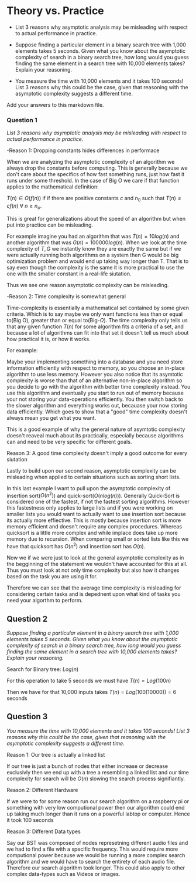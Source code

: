 # Theory vs. Practice

- List 3 reasons why asymptotic analysis may be misleading with respect to
  actual performance in practice.

- Suppose finding a particular element in a binary search tree with 1,000
  elements takes 5 seconds. Given what you know about the asymptotic complexity
  of search in a binary search tree, how long would you guess finding the same
  element in a search tree with 10,000 elements takes? Explain your reasoning.

- You measure the time with 10,000 elements and it takes 100 seconds! List 3
  reasons why this could be the case, given that reasoning with the asymptotic
  complexity suggests a different time.

Add your answers to this markdown file.

### Question 1
*List 3 reasons why asymptotic analysis may be misleading with respect to actual performance in practice.*

-Reason 1: Dropping constants hides differences in performace
  
  When we are analyzing the asymptotic complexity of an algorithm we always drop the constants before computing. This is generally because we don't care about the specifics of how fast something runs, just how fast it runs under some threshold. In the case of Big O we care if that function applies to the mathematical definition:
  
   $T(n)\in O(f(n))$ if if there are positive constants $c$ and $n_0$ such that $T(n) \leq c f(n)$ $\forall$ $n\geq n_o$.

   This is great for generalizations about the speed of an algorithm but when put into practice can be misleading.

   For example imagine you had an algorithm that was $T(n)=10log(n)$ and another algorithm that was $G(n)=100000log(n)$.
   When we look at the time complexity of $T,G$ we instantly know they are exactly the same but if we were actually running both algorithms on a system then G would be big optimization problem and would end up taking way longer than T. That is to say even though the complexity is the same it is more practical to use the one with the smaller constant in a real-life siutation.

   Thus we see one reason asymptotic complexity can be misleading.

-Reason 2: Time complexity is somewhat general

Time-complexity is essentially a mathematical set contained by some given criteria. Which is to say maybe we only want functions less than or equal to(Big O), greater than or equal to(Big-$\Omega$). The time complexity only tells us that any given function $T(n)$ for some algorithm fits a criteria of a set, and because a lot of algorithms can fit into that set it doesn't tell us much about how practical it is, or how it works.

For example:

 Maybe your implementing something into a database and you need store information efficiently with respect to memory, so you choose an in-place algorithm to use less memory. However you also notice that its asymtotic complexity is worse than that of an alternative non-in-place algorithm so you decide to go with the algorithm with better time complexity instead. You use this algorithm and eventually you start to run out of memory because your not storing your data-operations efficiently. You then switch back to the slower algorithm and everything works out, becauase your now storing data efficiently. Which goes to show that a "good" time complexity doesn't always mean you get what you want.

 This is a good example of why the general nature of asymtotic complexity doesn't reaveal much about its practically, especially because algorithms can and need to be very specific for different goals.

Reason 3: A good time complexity doesn't imply a good outcome for every siutation

Lastly to build upon our second reason, asymptotic complexity can be misleading when applied to certain situations such as sorting short lists.

In this last example I want to pull upon the asymptotic complexity of insertion sort($O(n^2)$) and quick-sort($O(nlog(n))$). Generally Quick-Sort is considered one of the fastest, if not the fastest sorting algorithms. However this fastestness only applies to large lists and if you were working on smaller lists you would want to actually want to use insertion sort because its actually more effiective. This is mostly because insertion sort is more memory efficient and doesn't require any complex procedures. Whereas quicksort is a little more complex and while implace does take up more memory due to recursion. When comparing small or sorted lists like this we have that quicksort has $O(n^2)$ and insertion sort has $O(n)$.

Now we if we were just to look at the general asymptotic complexity as in the begginning of the statement we wouldn't have accounted for this at all. Thus you must look at not only time complexity but also how it changes based on the task you are using it for.

Therefore we can see that the average time complexity is misleading for considering certain tasks and is depednent upon what kind of tasks you need your algorthm to perform.



## Question 2
**Suppose finding a particular element in a binary search tree with 1,000 
  elements takes 5 seconds. Given what you know about the asymptotic complexity*
  of search in a binary search tree, how long would you guess finding the same
  element in a search tree with 10,000 elements takes? Explain your reasoning.*

Search for Binary tree: $Log(n)$

For this operation to take 5 seconds we must have $T(n)=Log(100n)$

Then we have for that 10,000 inputs takes $T(n)=Log(100(10000))=6$ seconds


## Question 3

*You measure the time with 10,000 elements and it takes 100 seconds! List 3
  reasons why this could be the case, given that reasoning with the asymptotic
  complexity suggests a different time.*


  Reason 1: Our tree is actually a linked list

  If our tree is just a bunch of nodes that either increase or decrease exclusivly then we end up with a tree a resembling a linked list and our time complexity for search will be $O(n)$ slowing the search process signifiantly.

  Reason 2: Different Hardware

  If we were to for some reason run our search algorithm on a raspberry pi or something with very low computional power then our algorithm could end up taking much longer than it runs on a powerful labtop or computer. Hence it took 100 seconds

  Reason 3: Different Data types
  
  Say our BST was composed of nodes represetning different audio files and we had to find a file with a specific frequency. This would require more computional power because we would be running a more complex search algorithm and we would have to search the entirety of each audio file. Therefore our search algorithm took longer. This could also apply to other complex data-types such as Videos or images.
